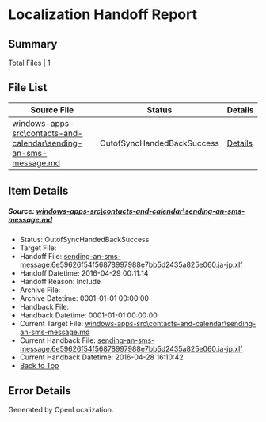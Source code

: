 # <a name='report-top'></a> Localization Handoff Report

## Summary
 Total Files | 1

## File List
 Source File | Status | Details 
 ----------- | ------ | ------- 
 [windows-apps-src\contacts-and-calendar\sending-an-sms-message.md](https://github.com/Microsoft/windows-apps/blob/1395e342bb6ad6a2d4fa347f1797aeafd7a524a6/windows-apps-src/contacts-and-calendar/sending-an-sms-message.md) | OutofSyncHandedBackSuccess | [Details](#70dfce318d37d6790585b0fa5da50963f95495dc496)

## Item Details
##### <a name='70dfce318d37d6790585b0fa5da50963f95495dc496'></a> Source: [windows-apps-src\contacts-and-calendar\sending-an-sms-message.md](https://github.com/Microsoft/windows-apps/blob/1395e342bb6ad6a2d4fa347f1797aeafd7a524a6/windows-apps-src/contacts-and-calendar/sending-an-sms-message.md)
* Status: OutofSyncHandedBackSuccess
* Target File: 
* Handoff File: [sending-an-sms-message.6e59626f54f56878997988e7bb5d2435a825e060.ja-jp.xlf](https://github.com/Microsoft/WDG.handoff/blob/a5cf86866a77d8564f9ba8556904a3882814afd2/ol-handoff/Microsoft/windows-apps.ja-jp/master/sending-an-sms-message.6e59626f54f56878997988e7bb5d2435a825e060.ja-jp.xlf)
* Handoff Datetime: 2016-04-29 00:11:14
* Handoff Reason: Include
* Archive File: 
* Archive Datetime: 0001-01-01 00:00:00
* Handback File: 
* Handback Datetime: 0001-01-01 00:00:00
* Current Target File: [windows-apps-src\contacts-and-calendar\sending-an-sms-message.md](https://github.com/Microsoft/windows-apps.ja-jp/blob/e90d9e5003395213a4a16c0fe1bdc224eb12f64e/windows-apps-src/contacts-and-calendar/sending-an-sms-message.md)
* Current Handback File: [sending-an-sms-message.6e59626f54f56878997988e7bb5d2435a825e060.ja-jp.xlf](https://github.com/Microsoft/WDG.handback/blob/3aeb3fd0ce054730da8d004f337c44232ec91a70/ol-handback/Microsoft/windows-apps.ja-jp/master/sending-an-sms-message.6e59626f54f56878997988e7bb5d2435a825e060.ja-jp.xlf)
* Current Handback Datetime: 2016-04-28 16:10:42
* [Back to Top](#report-top)


## Error Details

Generated by OpenLocalization.
